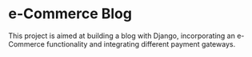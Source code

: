 # e-Commerce Blog
This project is aimed at building a blog with Django, incorporating an e-Commerce functionality and integrating different payment gateways.
